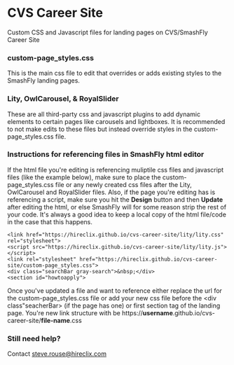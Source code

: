 # CVS Career Site
Custom CSS and Javascript files for landing pages on CVS/SmashFly Career Site

### custom-page_styles.css

This is the main css file to edit that overrides or adds existing styles to the SmashFly landing pages.

### Lity, OwlCarousel, & RoyalSlider

These are all third-party css and javascript plugins to add dynamic elements to certain pages like carousels and lightboxes. It is recommended to not make edits to these files but instead override styles in the custom-page_styles.css file.

### Instructions for referencing files in SmashFly html editor


If the html file you're editing is referencing muliptile css files and javascript files (like the example below), make sure to place the custom-page_styles.css file or any newly created css files after the Lity, OwlCarousel and RoyalSlider files. Also, if the page you're editing has is referencing a script, make sure you hit the <strong>Design</strong> button and then <strong>Update</strong> after editing the html, or else SmashFly will for some reason strip the rest of your code. It's always a good idea to keep a local copy of the html file/code in the case that this happens. 

```
<link href="https://hireclix.github.io/cvs-career-site/lity/lity.css" rel="stylesheet">
<script src="https://hireclix.github.io/cvs-career-site/lity/lity.js"></script>
<link rel="stylesheet" href="https://hireclix.github.io/cvs-career-site/custom-page_styles.css">
<div class="searchBar gray-search">&nbsp;</div>
<section id="howtoapply">
```

Once you've updated a file and want to reference either replace the url for the custom-page_styles.css file or add your new css file before the <div class"seacherBar> (if the page has one) or first section tag of the landing page. You're new link structure with be https://<strong>username</strong>.github.io/cvs-career-site/<strong>file-name</strong>.css

### Still need help?

Contact steve.rouse@hireclix.com

